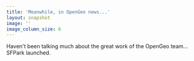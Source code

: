```yaml
---
title: 'Meanwhile, in OpenGeo news...'
layout: snapshot
image: ''
image_column_size: 6
---
```


Haven't been talking much about the great work of the OpenGeo team... SFPark launched.